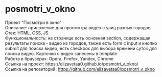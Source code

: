 # posmotri_v_okno
Проект "Посмотри в окно"  
Описание: приложение для просмотра видео с улиц разных городов  
Стек: HTML, CSS, JS  
Функциональность: на странице есть основная section, содержащая результаты поиска - видео из городов, также есть form с input и кнопко submit для поиска видео, есть checkbox для выбора времени суток для поиска видео. Карточки с видео занесены в template  
Работа в браузерах: Opera, Firefox, Yandex, Chrome  
Ссылка на проект: https://elizavetaa0.github.io/posmotri_v_okno/  
Ссылка на репозиторий: https://github.com/elizavetaa0/posmotri_v_okno  
